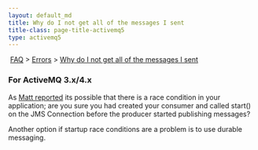 ```yaml
---
layout: default_md
title: Why do I not get all of the messages I sent 
title-class: page-title-activemq5
type: activemq5
---
```


 [FAQ](faq) > [Errors](errors) > [Why do I not get all of the messages I sent](why-do-i-not-get-all-of-the-messages-i-sent)


### **For ActiveMQ 3.x/4.x**

As [Matt reported](http://forums.logicblaze.com/posts/list/0/14.page#37) its possible that there is a race condition in your application; are you sure you had created your consumer and called start() on the JMS Connection before the producer started publishing messages?

Another option if startup race conditions are a problem is to use durable messaging.

